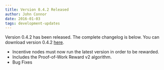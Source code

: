 ```yaml
---
title: Version 0.4.2 Released
author: John Connor
date: 2016-01-03
tags: development-updates
---
```

Version 0.4.2 has been released. The complete changelog is below. You can
download version 0.4.2 [here](https://vcash.info).

- Incentive nodes must now run the latest version in order to be rewarded.
- Includes the Proof-of-Work Reward v2 algorithm.
- Bug Fixes
